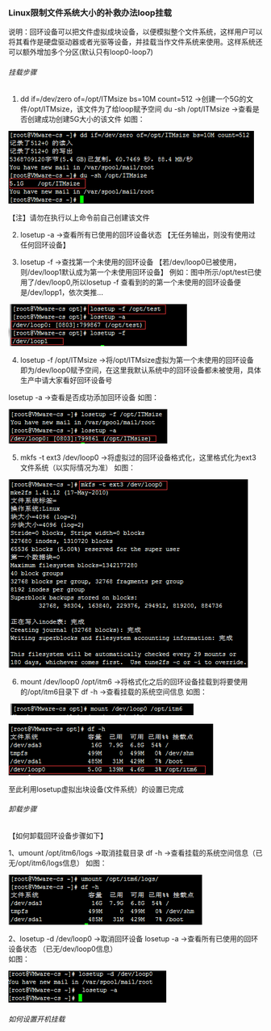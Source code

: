 ### Linux限制文件系统大小的补救办法loop挂载
说明：回环设备可以把文件虚拟成块设备，以便模拟整个文件系统，这样用户可以将其看作是硬盘驱动器或者光驱等设备，并挂载当作文件系统来使用。这样系统还
可以额外增加多个分区(默认只有loop0-loop7)


###### 挂载步骤
1. dd if=/dev/zero of=/opt/ITMsize bs=10M count=512 
         →创建一个5G的文件/opt/ITMsize，该文件为了给loop赋予空间
   du -sh /opt/ITMsize
         →查看是否创建成功创建5G大小的该文件
   如图：
   
   
![图1-1][loop_mount01]


【注】请勿在执行以上命令前自己创建该文件

2. losetup -a
		 →查看所有已使用的回环设备状态
   【无任务输出，则没有使用过任何回环设备】

3. losetup -f
        →查找第一个未使用的回环设备
   【若/dev/loop0已被使用，则/dev/loop1默认成为第一个未使用回环设备】
例如：图中所示/opt/test已使用了/dev/loop0,所以losetup -f 查看到的的第一个未使用的回环设备便是/dev/lopp1，依次类推...


![图1-2][loop_mount02]

4. losetup -f /opt/ITMsize
        →将/opt/ITMsize虚拟为第一个未使用的回环设备
    即为/dev/loop0赋予空间，在这里我默认系统中的回环设备都未被使用，具体生产中请大家看好回环设备号

  losetup -a
        →查看是否成功添加回环设备 
  如图：
  
  
![图1-3][loop_mount03]

5. mkfs -t ext3 /dev/loop0
        →将虚拟过的回环设备格式化，这里格式化为ext3文件系统（以实际情况为准）
   如图：
   
   
![图1-4][loop_mount04]

6. mount /dev/loop0 /opt/itm6
        →将格式化之后的回环设备挂载到将要使用的/opt/itm6目录下
   df -h 
        →查看挂载的系统空间信息
  如图：
  
  
![图1-5][loop_mount05]


![图1-6][loop_mount06]

至此利用losetup虚拟出块设备(文件系统）的设置已完成

###### 卸载步骤
【如何卸载回环设备步骤如下】
  
1、umount /opt/itm6/logs 
         →取消挂载目录
   df -h
         →查看挂载的系统空间信息（已无/opt/itm6/logs信息）
   如图：
   
   
![图1-7][loop_mount07]    

2、losetup -d /dev/loop0
         →取消回环设备
  losetup -a
         →查看所有已使用的回环设备状态
           （已无/dev/loop0信息）  
  如图：
  
  
![图1-8][loop_mount08] 

###### 如何设置开机挂载


[loop_mount01]: ../image/loop_mount01.png "图1-1"
[loop_mount02]: ../image/loop_mount02.png "图1-2"
[loop_mount03]: ../image/loop_mount03.png "图1-3"
[loop_mount04]: ../image/loop_mount04.png "图1-4"
[loop_mount05]: ../image/loop_mount05.png "图1-5"
[loop_mount06]: ../image/loop_mount06.png "图1-6"
[loop_mount07]: ../image/loop_mount07.png "图1-7"
[loop_mount08]: ../image/loop_mount08.png "图1-8"
